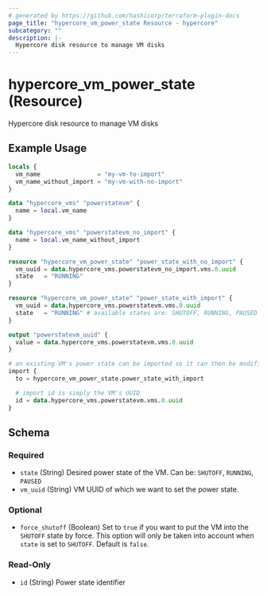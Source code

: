 ```yaml
---
# generated by https://github.com/hashicorp/terraform-plugin-docs
page_title: "hypercore_vm_power_state Resource - hypercore"
subcategory: ""
description: |-
  Hypercore disk resource to manage VM disks
---
```


# hypercore_vm_power_state (Resource)

Hypercore disk resource to manage VM disks

## Example Usage

```terraform
locals {
  vm_name                = "my-vm-to-import"
  vm_name_without_import = "my-vm-with-no-import"
}

data "hypercore_vms" "powerstatevm" {
  name = local.vm_name
}

data "hypercore_vms" "powerstatevm_no_import" {
  name = local.vm_name_without_import
}

resource "hypercore_vm_power_state" "power_state_with_no_import" {
  vm_uuid = data.hypercore_vms.powerstatevm_no_import.vms.0.uuid
  state   = "RUNNING"
}

resource "hypercore_vm_power_state" "power_state_with_import" {
  vm_uuid = data.hypercore_vms.powerstatevm.vms.0.uuid
  state   = "RUNNING" # available states are: SHUTOFF, RUNNING, PAUSED
}

output "powerstatevm_uuid" {
  value = data.hypercore_vms.powerstatevm.vms.0.uuid
}

# an existing VM's power state can be imported so it can then be modified
import {
  to = hypercore_vm_power_state.power_state_with_import

  # import id is simply the VM's UUID
  id = data.hypercore_vms.powerstatevm.vms.0.uuid
}
```

<!-- schema generated by tfplugindocs -->
## Schema

### Required

- `state` (String) Desired power state of the VM. Can be: `SHUTOFF`, `RUNNING`, `PAUSED`
- `vm_uuid` (String) VM UUID of which we want to set the power state.

### Optional

- `force_shutoff` (Boolean) Set to `true` if you want to put the VM into the `SHUTOFF` state by force. This option will only be taken into account when `state` is set to `SHUTOFF`. Default is `false`.

### Read-Only

- `id` (String) Power state identifier
